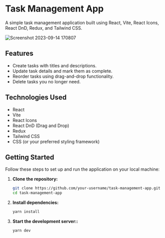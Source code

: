 # Task Management App

A simple task management application built using React, Vite, React Icons, React DnD, Redux, and Tailwind CSS.

![Screenshot 2023-09-14 170807](https://github.com/ABDALLAH-ATGUIRI/Task_management_app/assets/94124850/f6e7297f-0b8a-4d50-96e5-730fc074f879)

## Features

- Create tasks with titles and descriptions.
- Update task details and mark them as complete.
- Reorder tasks using drag-and-drop functionality.
- Delete tasks you no longer need.


## Technologies Used

- React
- Vite
- React Icons
- React DnD (Drag and Drop)
- Redux
- Tailwind CSS
- CSS (or your preferred styling framework)

## Getting Started

Follow these steps to set up and run the application on your local machine:

1. **Clone the repository:**

   ```bash
   git clone https://github.com/your-username/task-management-app.git
   cd task-management-app

2. **Install dependencies:**
   ```bash
   yarn install
   
3. **Start the development server::**
   ```bash
   yarn dev
